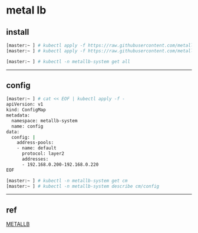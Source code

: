 # metal lb

## install

```bash
[master:~ ] # kubectl apply -f https://raw.githubusercontent.com/metallb/metallb/v0.10.2/manifests/namespace.yaml
[master:~ ] # kubectl apply -f https://raw.githubusercontent.com/metallb/metallb/v0.10.2/manifests/metallb.yaml

[master:~ ] # kubectl -n metallb-system get all
```

---

## config

```bash
[master:~ ] # cat << EOF | kubectl apply -f -
apiVersion: v1
kind: ConfigMap
metadata:
  namespace: metallb-system
  name: config
data:
  config: |
    address-pools:
    - name: default
      protocol: layer2
      addresses:
      - 192.168.0.200-192.168.0.220
EOF

[master:~ ] # kubectl -n metallb-system get cm
[master:~ ] # kubectl -n metallb-system describe cm/config
```

---

## ref

[METALLB](https://metallb.universe.tf/)
